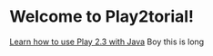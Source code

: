 Welcome to Play2torial!
=======================

[Learn how to use Play 2.3 with Java](https://github.com/YogoGit/play2torial/blob/master/JAVA.md)
Boy this is long
